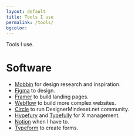 ```yaml
---
layout: default
title: Tools I use
permalink: /tools/
bgcolor: 
---	
```

<p>Tools I use.</p>
<h1>Software</h1>
<ul class="square-list">
	<li><a href="https://mobbin.com/?via=oykun" title="Mobbin">Mobbin</a> for design research and inspiration.</li>
	<li><a href="https://psxid.figma.com/l16yu2303itm" title="Figma">Figma</a> to design.</li>
	<li><a href="https://www.framer.com/?via=oykun33" title="Framer">Framer</a> to build landing pages.</li>
	<li><a href="https://webflow.partnerlinks.io/zhdw9erwr253" title="Webflow">Webflow</a> to build more complex websites.</li>
	<li><a href="https://try.circle.so/22u00f2n1llf" title="Circle">Circle</a> to run DesignerMindeset.net community.</li>
	<li><a href="https://hypefury.com/?via=oykuncom89" title="Hypefury">Hypefury</a> and <a href="https://typefully.com?via=oykun" title="Typefully">Typefully</a> for X management.</li>
	<li><a href="https://affiliate.notion.so/61qajp7ha2th" title="Notion">Notion</a> when I have to.</li>
	<li><a href="https://typeform.cello.so/5tZRkBdVN2b" title="Typeform">Typeform</a> to create forms.</li>
</ul>